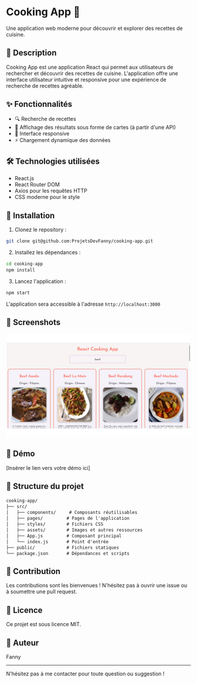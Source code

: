 # Cooking App 🍳

Une application web moderne pour découvrir et explorer des recettes de cuisine.

## 📝 Description

Cooking App est une application React qui permet aux utilisateurs de rechercher et découvrir des recettes de cuisine. L'application offre une interface utilisateur intuitive et responsive pour une expérience de recherche de recettes agréable.

## ✨ Fonctionnalités

- 🔍 Recherche de recettes
- 🎯 Affichage des résultats sous forme de cartes (à partir d'une API)
- 📱 Interface responsive
- ⚡ Chargement dynamique des données

## 🛠️ Technologies utilisées

- React.js
- React Router DOM
- Axios pour les requêtes HTTP
- CSS moderne pour le style

## 🚀 Installation

1. Clonez le repository :

```bash
git clone git@github.com:ProjetsDevFanny/cooking-app.git
```

2. Installez les dépendances :

```bash
cd cooking-app
npm install
```

3. Lancez l'application :

```bash
npm start
```

L'application sera accessible à l'adresse `http://localhost:3000`

## 📸 Screenshots

![Screenshot de l'application Cooking App](./ScreenShotCookingApp.png)

## 🎥 Démo

[Insérer le lien vers votre démo ici]

## 📁 Structure du projet

```
cooking-app/
├── src/
│   ├── components/     # Composants réutilisables
│   ├── pages/         # Pages de l'application
│   ├── styles/        # Fichiers CSS
│   ├── assets/        # Images et autres ressources
│   ├── App.js         # Composant principal
│   └── index.js       # Point d'entrée
├── public/            # Fichiers statiques
└── package.json       # Dépendances et scripts
```

## 🤝 Contribution

Les contributions sont les bienvenues ! N'hésitez pas à ouvrir une issue ou à soumettre une pull request.

## 📄 Licence

Ce projet est sous licence MIT.

## 👤 Auteur

Fanny

---

N'hésitez pas à me contacter pour toute question ou suggestion !
